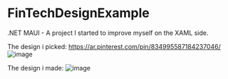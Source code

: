 # FinTechDesignExample
.NET MAUI - A project I started to improve myself on the XAML side.

The design i picked: https://ar.pinterest.com/pin/834995587184237046/
![image](https://user-images.githubusercontent.com/36519570/217011929-0403a91b-13f9-4365-b629-0dc1b788c113.png)

The design i made:
![image](https://user-images.githubusercontent.com/36519570/217012740-cb290f6f-f0fb-49f9-837a-de76861bb3c5.png)

